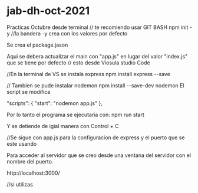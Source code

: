 # jab-dh-oct-2021
Practicas Octubre
desde terminal // te recomiendo usar GIT BASH
npm init -y //la bandera -y crea con los valores por defecto

Se crea el package.jason 

Aqui se debera actualizar el main con "app.js" 
en lugar del valor "index.js" que se tiene por defecto
// esto desde Viosula studio Code

//En la terminal de VS se instala express 
npm install express --save

// Tambien se pude instalar nodemon
npm install --save-dev nodemon
El script se modifica

  "scripts": {
    "start": "nodemon app.js"
  },

Por lo tanto el programa se ejecutaria con:
npm run start

Y se detiende de igial manera con Control + C


//Se sigue con app.js para la configuracion de express y el puerto que se este usando

Para acceder al servidor que se creo desde una ventana del servidor con el nombre del puerto.

http://localhost:3000/ 


//si utilizas 